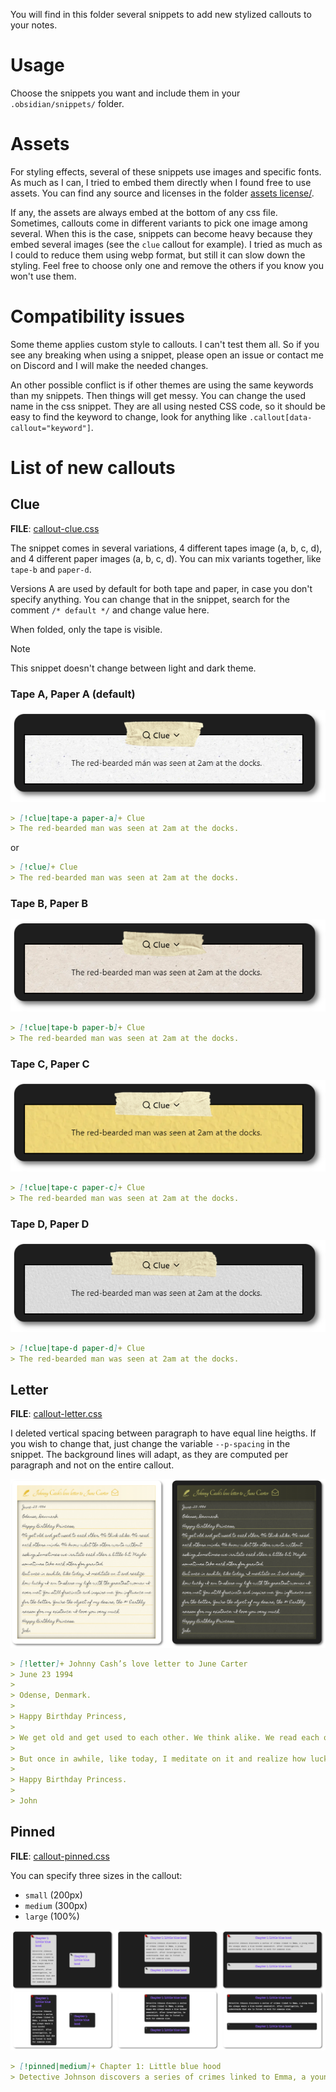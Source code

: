 You will find in this folder several snippets to add new stylized callouts to your notes.

# Usage

Choose the snippets you want and include them in your `.obsidian/snippets/` folder.

# Assets

For styling effects, several of these snippets use images and specific fonts. As much as I can, I tried to embed them directly when I found free to use assets. You can find any source and licenses in the folder [assets license/](assets%20license/).

If any, the assets are always embed at the bottom of any css file. Sometimes, callouts come in different variants to pick one image among several. When this is the case, snippets can become heavy because they embed several images (see the `clue` callout for example). I tried as much as I could to reduce them using webp format, but still it can slow down the styling. Feel free to choose only one and remove the others if you know you won't use them.

# Compatibility issues

Some theme applies custom style to callouts. I can't test them all. So if you see any breaking when using a snippet, please open an issue or contact me on Discord and I will make the needed changes.

An other possible conflict is if other themes are using the same keywords than my snippets. Then things will get messy. You can change the used name in the css snippet. They are all using nested CSS code, so it should be easy to find the keyword to change, look for anything like `.callout[data-callout="keyword"]`.

# List of new callouts

## Clue

**FILE**: [callout-clue.css](callout-clue.css)

The snippet comes in several variations, 4 different tapes image (a, b, c, d), and 4 different paper images (a, b, c, d).  You can mix variants together, like `tape-b` and `paper-d`.

Versions A are used by default for both tape and paper, in case you don't specify anything. You can change that in the snippet, search for the comment `/* default */` and change value here.

When folded, only the tape is visible.

> [!NOTE]
> This snippet doesn't change between light and dark theme.

### Tape A, Paper A (default)

![clue-a](screenshots/clue-a.png)

```md
> [!clue|tape-a paper-a]+ Clue
> The red-bearded man was seen at 2am at the docks.
```

or

```md
> [!clue]+ Clue
> The red-bearded man was seen at 2am at the docks.
```

### Tape B, Paper B

![clue-b](screenshots/clue-b.png)

```md
> [!clue|tape-b paper-b]+ Clue
> The red-bearded man was seen at 2am at the docks.
```

### Tape C, Paper C

![clue-c](screenshots/clue-c.png)

```md
> [!clue|tape-c paper-c]+ Clue
> The red-bearded man was seen at 2am at the docks.
```

### Tape D, Paper D

![clue-d](screenshots/clue-d.png)

```md
> [!clue|tape-d paper-d]+ Clue
> The red-bearded man was seen at 2am at the docks.
```

## Letter

**FILE**: [callout-letter.css](callout-letter.css)

I deleted vertical spacing between paragraph to have equal line heigths. If you wish to change that, just change the variable `--p-spacing` in the snippet. The background lines will adapt, as they are computed per paragraph and not on the entire callout.

![letter](screenshots/letter.png)

```md
> [!letter]+ Johnny Cash’s love letter to June Carter
> June 23 1994
>
> Odense, Denmark.
>
> Happy Birthday Princess,
>
> We get old and get used to each other. We think alike. We read each others minds. We know what the other wants without asking. Sometimes we irritate each other a little bit. Maybe sometimes take each other for granted.
>
> But once in awhile, like today, I meditate on it and realize how lucky I am to share my life with the greatest woman I ever met. You still fascinate and inspire me. You influence me for the better. You’re the object of my desire, the #1 Earthly reason for my existence. I love you very much.
>
> Happy Birthday Princess.
>
> John
```

## Pinned

**FILE**: [callout-pinned.css](callout-pinned.css)

You can specify three sizes in the callout:
- `small` (200px)
- `medium` (300px)
- `large` (100%)

![pinned](screenshots/pinned.png)

```md
> [!pinned|medium]+ Chapter 1: Little blue hood
> Detective Johnson discovers a series of crimes linked to Emma, a young woman who always wears a blue hooded sweatshirt. After investigation, he understands that she is forced to work for someone else.
```